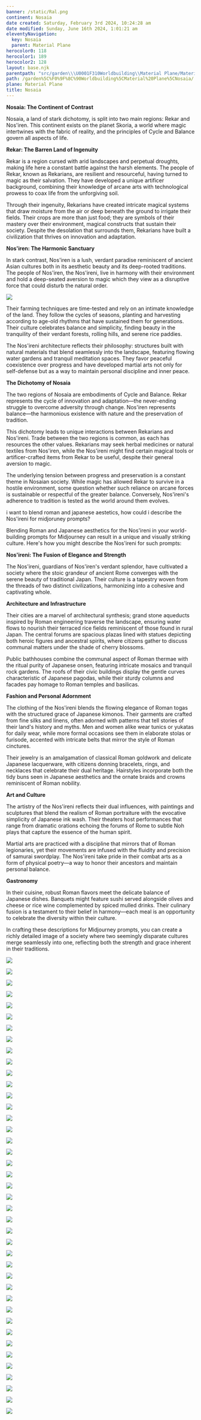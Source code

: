 ```yaml
---
banner: /static/Ral.png
continent: Nosaia
date created: Saturday, February 3rd 2024, 10:24:28 am
date modified: Sunday, June 16th 2024, 1:01:21 am
eleventyNavigation:
  key: Nosaia
  parent: Material Plane
herocolor0: 118
herocolor1: 189
herocolor2: 128
layout: base.njk
parentpath: "src/garden\\\U0001F310Worldbuilding\\Material Plane/Material Plane.md"
path: /garden%5C%F0%9F%8C%90Worldbuilding%5CMaterial%20Plane%5CNosaia/
plane: Material Plane
title: Nosaia
---
```


**Nosaia: The Continent of Contrast**

Nosaia, a land of stark dichotomy, is split into two main regions: Rekar and Nos'iren. This continent exists on the planet Skoria, a world where magic intertwines with the fabric of reality, and the principles of Cycle and Balance govern all aspects of life.

**Rekar: The Barren Land of Ingenuity**

Rekar is a region cursed with arid landscapes and perpetual droughts, making life here a constant battle against the harsh elements. The people of Rekar, known as Rekarians, are resilient and resourceful, having turned to magic as their salvation. They have developed a unique artificer background, combining their knowledge of arcane arts with technological prowess to coax life from the unforgiving soil.

Through their ingenuity, Rekarians have created intricate magical systems that draw moisture from the air or deep beneath the ground to irrigate their fields. Their crops are more than just food; they are symbols of their mastery over their environment, magical constructs that sustain their society. Despite the desolation that surrounds them, Rekarians have built a civilization that thrives on innovation and adaptation.

**Nos'iren: The Harmonic Sanctuary**

In stark contrast, Nos'iren is a lush, verdant paradise reminiscent of ancient Asian cultures both in its aesthetic beauty and its deep-rooted traditions. The people of Nos'iren, the Nos'ireni, live in harmony with their environment and hold a deep-seated aversion to magic which they view as a disruptive force that could disturb the natural order.

![](/static/Bare%20Acer.png)

Their farming techniques are time-tested and rely on an intimate knowledge of the land. They follow the cycles of seasons, planting and harvesting according to age-old rhythms that have sustained them for generations. Their culture celebrates balance and simplicity, finding beauty in the tranquility of their verdant forests, rolling hills, and serene rice paddies.

The Nos'ireni architecture reflects their philosophy: structures built with natural materials that blend seamlessly into the landscape, featuring flowing water gardens and tranquil meditation spaces. They favor peaceful coexistence over progress and have developed martial arts not only for self-defense but as a way to maintain personal discipline and inner peace.

**The Dichotomy of Nosaia**

The two regions of Nosaia are embodiments of Cycle and Balance. Rekar represents the cycle of innovation and adaptation—the never-ending struggle to overcome adversity through change. Nos'iren represents balance—the harmonious existence with nature and the preservation of tradition.

This dichotomy leads to unique interactions between Rekarians and Nos'ireni. Trade between the two regions is common, as each has resources the other values. Rekarians may seek herbal medicines or natural textiles from Nos'iren, while the Nos'ireni might find certain magical tools or artificer-crafted items from Rekar to be useful, despite their general aversion to magic.

The underlying tension between progress and preservation is a constant theme in Nosaian society. While magic has allowed Rekar to survive in a hostile environment, some question whether such reliance on arcane forces is sustainable or respectful of the greater balance. Conversely, Nos'ireni's adherence to tradition is tested as the world around them evolves.

 i want to blend roman and japanese aestetics, how could i describe the Nos'ireni for midjoruney prompts?

Blending Roman and Japanese aesthetics for the Nos'ireni in your world-building prompts for Midjourney can result in a unique and visually striking culture. Here's how you might describe the Nos'ireni for such prompts:

**Nos'ireni: The Fusion of Elegance and Strength**

The Nos'ireni, guardians of Nos'iren's verdant splendor, have cultivated a society where the stoic grandeur of ancient Rome converges with the serene beauty of traditional Japan. Their culture is a tapestry woven from the threads of two distinct civilizations, harmonizing into a cohesive and captivating whole.

**Architecture and Infrastructure**

Their cities are a marvel of architectural synthesis; grand stone aqueducts inspired by Roman engineering traverse the landscape, ensuring water flows to nourish their terraced rice fields reminiscent of those found in rural Japan. The central forums are spacious plazas lined with statues depicting both heroic figures and ancestral spirits, where citizens gather to discuss communal matters under the shade of cherry blossoms.

Public bathhouses combine the communal aspect of Roman thermae with the ritual purity of Japanese onsen, featuring intricate mosaics and tranquil rock gardens. The roofs of their civic buildings display the gentle curves characteristic of Japanese pagodas, while their sturdy columns and facades pay homage to Roman temples and basilicas.

**Fashion and Personal Adornment**

The clothing of the Nos'ireni blends the flowing elegance of Roman togas with the structured grace of Japanese kimonos. Their garments are crafted from fine silks and linens, often adorned with patterns that tell stories of their land's history and myths. Men and women alike wear tunics or yukatas for daily wear, while more formal occasions see them in elaborate stolas or furisode, accented with intricate belts that mirror the style of Roman cinctures.

Their jewelry is an amalgamation of classical Roman goldwork and delicate Japanese lacquerware, with citizens donning bracelets, rings, and necklaces that celebrate their dual heritage. Hairstyles incorporate both the tidy buns seen in Japanese aesthetics and the ornate braids and crowns reminiscent of Roman nobility.

**Art and Culture**

The artistry of the Nos'ireni reflects their dual influences, with paintings and sculptures that blend the realism of Roman portraiture with the evocative simplicity of Japanese ink wash. Their theaters host performances that range from dramatic orations echoing the forums of Rome to subtle Noh plays that capture the essence of the human spirit.

Martial arts are practiced with a discipline that mirrors that of Roman legionaries, yet their movements are infused with the fluidity and precision of samurai swordplay. The Nos'ireni take pride in their combat arts as a form of physical poetry—a way to honor their ancestors and maintain personal balance.

**Gastronomy**

In their cuisine, robust Roman flavors meet the delicate balance of Japanese dishes. Banquets might feature sushi served alongside olives and cheese or rice wine complemented by spiced mulled drinks. Their culinary fusion is a testament to their belief in harmony—each meal is an opportunity to celebrate the diversity within their culture.

In crafting these descriptions for Midjourney prompts, you can create a richly detailed image of a society where two seemingly disparate cultures merge seamlessly into one, reflecting both the strength and grace inherent in their traditions.

![](/static/Verdant%20Shield%20Wall.png)

![](/static/Verdant%20Cradle.png)

![](/static/Verdant%20%20Awakening.png)

![](/static/Terramancer%27s%20Confluence.png)

![](/static/shared_ai_account_young_green_samurai_greeting_the_populus_ho_81520987-54fd-4759-9934-55f0d548bf7d_3.png)

![](/static/shared_ai_account_simple_fantasy_concept_magic_runes_alligned_ff344e30-7b8a-4245-9ae8-60e34cdc6492_0.png)

![](/static/shared_ai_account_fantasy_concept_art_of_a_stone_artifact_with__683f2b1b-c879-48f8-bf27-ef6979d3c5be.png)

![](/static/shared_ai_account_fantasy_concept_art_of_a_stone_artifact_wit_971adcb4-882a-4e2f-b1e1-a9cb82905d68_1.png)

![](/static/shared_ai_account_fantasy_concept_art_of_a_artifact_with_energy_6045b8a4-34f1-4567-afa7-0df29ce8e588.png)

![](/static/shared_ai_account_closeup_concept_art_of_a_artifact_classical_a9c9d6d7-918d-4532-ab93-e790a965e4ef_2.png)

![](/static/Seed%20of%20Emergance.png)

![](/static/Seed%20of%20Protection.png)

![](/static/second%20harvest.png)

![](/static/Rootbound%20Ancient.png)

![](/static/Ral.png)

![](/static/Rootbound%20Ancient.png)

![](/static/Plow.png)

![](/static/Pasted%20image%2020240204034658.png)

![](/static/Pasted%20image%2020240204030322.png)

![](/static/Orchard%20Channeler.png)

![](/static/Nurtzring%20Stone.png)

![](/static/Nosaia%27s%20Bounty.png)

![](/static/Nosaia%20Bowman.png)

![](/static/Nos%27ireni%20Soldier.png)

![](/static/Nern%2C%20One%20with%20the%20Growth.png)

![](/static/Meadowguard%20Cook.png)

![](/static/Lush%20Field.png)

![](/static/Loyal%20Farmer.png)

![](/static/Hay%20Outfitter.png)

![](/static/Harvest%20Warden.png)

![](/static/Field%20Marshal%20of%20Abundance.png)

![](/static/Farming%20Scythe.png)

![](/static/Endless%20Stocks.png)

![](/static/Endless%20Stocks.png)

![](/static/Croptoched%20Peasant.png)

![](/static/Crop%20Elemental.png)

![](/static/Crop%20Elemental.png)

![](/static/Crop%20Channeler.png)

![](/static/Covered%20Field.png)

![](/static/collossal%20Grothbringer.png)

![](/static/Carefull%20Harvest.png)